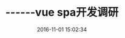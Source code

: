 ---
title: ------vue spa开发调研
date: 2016-11-01 15:02:34
categories: [vue实践]
tags: [vue,vue-router]
---